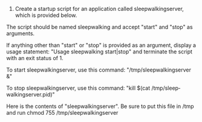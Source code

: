 1. Create a startup script for an application called sleep­walking­server, which is provided below. 

The script should be named sleep­walking and accept "start" and "stop" as arguments. 

If anything other than "start" or "stop" is provided as an argument, display a usage statement: "Usage sleep­walking start|stop" and terminate the script with an exit status of 1.

To start sleep­walking­server, use this command: "/tmp/sleep­walking­server &"

To stop sleep­walking­server, use this command: "kill $(cat /tmp/sleep­walking­server.pid)"

Here is the contents of "sleep­walking­server". Be sure to put this file in /tmp and run chmod 755 /tmp/sleep­walking­server


